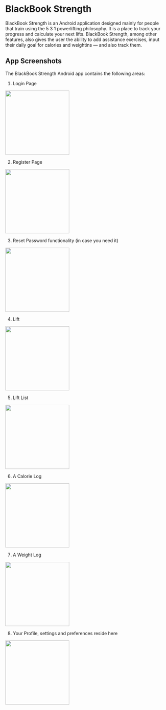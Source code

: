 # BlackBook Strength
BlackBook Strength is an Android application designed mainly for people that
train using the 5 3 1 powerlifting philosophy. It is a place to track your
progress and calculate your next lifts. BlackBook Strength, among other
features, also gives the user the ability to add assistance exercises,
input their daily goal for calories and weightins — and also track them.

## App Screenshots
The BlackBook Strength Android app contains the following areas:

1. Login Page
<img src="img/Login.jpg" width="200">

2. Register Page
<img src="img/Register.jpg" width="200">

3. Reset Password functionality (in case you need it)
<img src="img/ResetPassword.jpg" width="200">

4. Lift
<img src="img/Lift.jpg" width="200">

5. Lift List
<img src="img/LiftList.jpg" width="200">

6. A Calorie Log
<img src="img/CalorieLog.jpg" width="200">

7. A Weight Log
<img src="img/WeightLog.jpg" width="200">

8. Your Profile, settings and preferences reside here
<img src="img/Profile.jpg" width="200">

